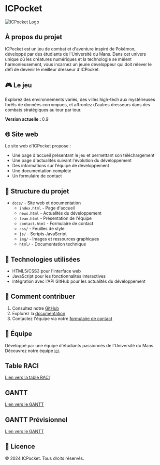 # ICPocket

![ICPocket Logo](docs/img/favicon.png)

## À propos du projet
ICPocket est un jeu de combat et d'aventure inspiré de Pokémon, développé par des étudiants de l'Université du Mans. Dans cet univers unique où les créatures numériques et la technologie se mêlent harmonieusement, vous incarnez un jeune développeur qui doit relever le défi de devenir le meilleur dresseur d'ICPocket.

## 🎮 Le jeu
Explorez des environnements variés, des villes high-tech aux mystérieuses forêts de données corrompues, et affrontez d'autres dresseurs dans des combats stratégiques au tour par tour.

**Version actuelle :** 0.9

## 🌐 Site web
Le site web d'ICPocket propose :
- Une page d'accueil présentant le jeu et permettant son téléchargement
- Une page d'actualités suivant l'évolution du développement
- Des informations sur l'équipe de développement
- Une documentation complète
- Un formulaire de contact

## 📁 Structure du projet
- `docs/` - Site web et documentation
  - `index.html` - Page d'accueil
  - `news.html` - Actualités du développement
  - `team.html` - Présentation de l'équipe
  - `contact.html` - Formulaire de contact
  - `css/` - Feuilles de style
  - `js/` - Scripts JavaScript
  - `img/` - Images et ressources graphiques
  - `html/` - Documentation technique

## 🔧 Technologies utilisées
- HTML5/CSS3 pour l'interface web
- JavaScript pour les fonctionnalités interactives
- Intégration avec l'API GitHub pour les actualités du développement

## 🚀 Comment contribuer
1. Consultez notre [GitHub](https://github.com/Lounol72/ICPocket)
2. Explorez la [documentation](https://lounol72.github.io/ICPocket/html/index.html)
3. Contactez l'équipe via notre [formulaire de contact](https://lounol72.github.io/ICPocket/contact.html)

## 👥 Équipe
Développé par une équipe d'étudiants passionnés de l'Université du Mans. Découvrez notre équipe [ici](https://lounol72.github.io/ICPocket/team.html).

## Table RACI
[Lien vers la table RACI](https://docs.google.com/spreadsheets/d/18GRBhOJjPINtjTH3fe337HzVoUgaLmINAeefcjlDmGY/edit?usp=sharing)

## GANTT
[Lien vers le GANTT](https://docs.google.com/spreadsheets/d/1JiNN4hBVWgQdRoLmsXpOZefp3q4jUFyiuYVRdjpeE_4/edit?gid=1709744959#gid=1709744959)

## GANTT Prévisionnel
[Lien vers le GANTT](https://docs.google.com/spreadsheets/d/1AqGpYmEBtP7KtYeO5m7FdebBRN59XQRUxrBPlVJ7CM0/edit?gid=1709744959#gid=1709744959)


## 📄 Licence
© 2024 ICPocket. Tous droits réservés.
